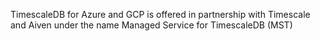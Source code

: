 TimescaleDB for Azure and GCP is offered in partnership with Timescale and 
Aiven under the name Managed Service for TimescaleDB (MST)
